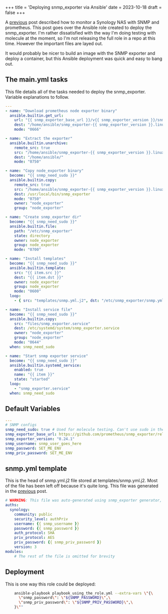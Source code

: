 +++
title = 'Deploying snmp_exporter via Ansible'
date = 2023-10-18
draft = false
+++

A [previous](https://colby.gg/posts/2023-10-17-monitoring-synology/) post described how to monitor a Synology NAS with SNMP and prometheus. This post goes over the Ansible role created to deploy the snmp_exporter. I'm rather dissatisfied with the way I'm doing testing with molecule at the moment, so I'm not releasing the full role in a repo at this time. However the important files are layed out.

It would probably be nicer to build an image with the SNMP exporter and deploy a container, but this Ansible deployment was quick and easy to bang out.

## The main.yml tasks

This file details all of the tasks needed to deploy the snmp_exporter. Variable explanations to follow.

```yaml
---
- name: "Download prometheus node exporter binary"
  ansible.builtin.get_url:
    url: "{{ snmp_exporter_base_url }}/v{{ snmp_exporter_version }}/snmp_exporter-{{ snmp_exporter_version }}.linux-amd64.tar.gz"
    dest: "/home/ansible/snmp_exporter-{{ snmp_exporter_version }}.linux-amd64.tar.gz"
    mode: "0666"

- name: "Extract the exporter"
  ansible.builtin.unarchive:
    remote_src: true
    src: "/home/ansible/snmp_exporter-{{ snmp_exporter_version }}.linux-amd64.tar.gz"
    dest: "/home/ansible/"
    mode: "0750"

- name: "Copy node_exporter binary"
  become: "{{ snmp_need_sudo }}"
  ansible.builtin.copy:
    remote_src: true
    src: "/home/ansible/snmp_exporter-{{ snmp_exporter_version }}.linux-amd64/snmp_exporter"
    dest: /usr/local/bin/snmp_exporter
    mode: "0750"
    owner: "node_exporter"
    group: "node_exporter"

- name: "Create snmp_exporter dir"
  become: "{{ snmp_need_sudo }}"
  ansible.builtin.file:
    path: "/etc/snmp_exporter"
    state: directory
    owner: node_exporter
    group: node_exporter
    mode: "0700"

- name: "Install templates"
  become: "{{ snmp_need_sudo }}"
  ansible.builtin.template:
    src: "{{ item.src }}"
    dest: "{{ item.dst }}"
    owner: node_exporter
    group: node_exporter
    mode: "0600"
  loop:
    - { src: "templates/snmp.yml.j2", dst: "/etc/snmp_exporter/snmp.yml" }

- name: "Install service file"
  become: "{{ snmp_need_sudo }}"
  ansible.builtin.copy:
    src: "files/snmp_exporter.service"
    dest: /etc/systemd/system/snmp_exporter.service
    owner: "node_exporter"
    group: "node_exporter"
    mode: "0644"
  when: snmp_need_sudo

- name: "Start snmp exporter service"
  become: "{{ snmp_need_sudo }}"
  ansible.builtin.systemd_service:
    enabled: true
    name: "{{ item }}"
    state: "started"
  loop:
    - "snmp_exporter.service"
  when: snmp_need_sudo
```

## Default Variables

```yaml
---
# SNMP configs
snmp_need_sudo: true # Used for molecule testing. Can't use sudo in the containers I use to test.
snmp_exporter_base_url: https://github.com/prometheus/snmp_exporter/releases/download
snmp_exporter_version: "0.24.1"
snmp_username: snmp_user_goes_here
snmp_password: SET_ME_ENV
snmp_priv_password: SET_ME_ENV
```

## snmp.yml template

This is the head of snmp.yml.j2 file stored at templates/snmp.yml.j2. Most of the file has been left off because it's quite long. This file was generated in the [previous](https://colby.gg/posts/2023-10-17-monitoring-synology/) post.

```yaml
# WARNING: This file was auto-generated using snmp_exporter generator, manual changes will be lost.
auths:
  synology:
    community: public
    security_level: authPriv
    username: {{ snmp_username }}
    password: {{ snmp_password }}
    auth_protocol: SHA
    priv_protocol: AES
    priv_password: {{ snmp_priv_password }}
    version: 3
modules:
    # The rest of the file is omitted for brevity
```

## Deployment

This is one way this role could be deployed:

```bash
    ansible-playbook playbook_using_the_role.yml --extra-vars \"{\
      \"snmp_password\": \"${SNMP_PASSWORD}\",\
      \"snmp_priv_password\": \"${SNMP_PRIV_PASSWORD}\",\
    }\""
```
